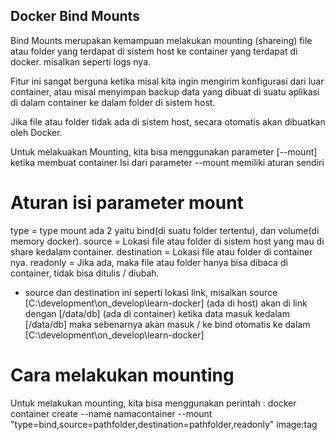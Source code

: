 ## Docker Bind Mounts
Bind Mounts merupakan kemampuan melakukan mounting (shareing) file atau folder yang terdapat di sistem host ke container yang terdapat di docker. misalkan seperti logs nya.

Fitur ini sangat berguna ketika misal kita ingin mengirim konfigurasi dari luar container, atau misal menyimpan backup data yang dibuat di suatu aplikasi di dalam container ke dalam folder di sistem host.

Jika file atau folder tidak ada di sistem host, secara otomatis akan dibuatkan oleh Docker.

Untuk melakuakan Mounting, kita bisa menggunakan parameter [--mount] ketika membuat container
Isi dari parameter --mount memiliki aturan sendiri

# Aturan isi parameter mount
type = type mount ada 2 yaitu bind(di suatu folder tertentu), dan volume(di memory docker).
source = Lokasi file atau folder di sistem host yang mau di share kedalam container.
destination = Lokasi file atau folder di container nya.
readonly = Jika ada, maka file atau folder hanya bisa dibaca di container, tidak bisa ditulis / diubah.

* source dan destination ini seperti lokasi link,
misalkan source [C:\development\on_develop\learn-docker] (ada di host) akan di link dengan [/data/db] (ada di container)
ketika data masuk kedalam [/data/db] maka sebenarnya akan masuk / ke bind otomatis ke dalam [C:\development\on_develop\learn-docker]

# Cara melakukan mounting
Untuk melakukan mounting, kita bisa menggunakan perintah :
docker container create --name namacontainer --mount "type=bind,source=pathfolder,destination=pathfolder,readonly" image:tag